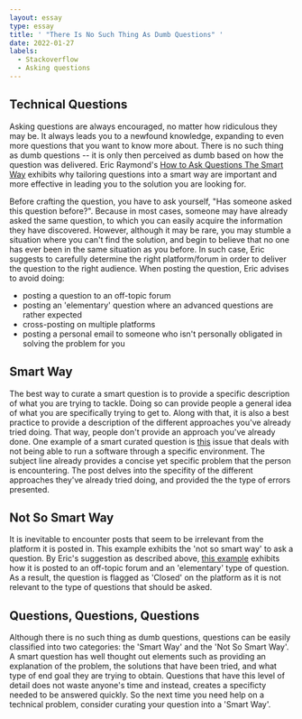 ```yaml
---
layout: essay
type: essay
title: ' "There Is No Such Thing As Dumb Questions" '
date: 2022-01-27
labels:
  - Stackoverflow
  - Asking questions
---
```


## Technical Questions

  Asking questions are always encouraged, no matter how ridiculous they may be. It always leads you to a newfound knowledge, expanding to even more questions that you want to know more about. There is no such thing as dumb questions -- it is only then perceived as dumb based on how the question was delivered. Eric Raymond's [How to Ask Questions The Smart Way](http://www.catb.org/esr/faqs/smart-questions.html) exhibits why tailoring questions into a smart way are important and more effective in leading you to the solution you are looking for.  
  
  Before crafting the question, you have to ask yourself, "Has someone asked this question before?". Because in most cases, someone may have already asked the same question, to which you can easily acquire the information they have discovered. However, although it may be rare, you may stumble a situation where you can't find the solution, and begin to believe that no one has ever been in the same situation as you before. In such case, Eric suggests to carefully determine the right platform/forum in order to deliver the question to the right audience. When posting the question, Eric advises to avoid doing: 
  - posting a question to an off-topic forum
  - posting an 'elementary' question where an advanced questions are rather expected
  - cross-posting on multiple platforms
  - posting a personal email to someone who isn't personally obligated in solving the problem for you 
  
## Smart Way 
  
  The best way to curate a smart question is to provide a specific description of what you are trying to tackle. Doing so can provide people a general idea of what you are specifically trying to get to. Along with that, it is also a best practice to provide a description of the different approaches you've already tried doing. That way, people don't provide an approach you've already done. One example of a smart curated question is [this](https://stackoverflow.com/questions/64791035/cant-run-jupyter-notebook-with-python-3-9-env) issue that deals with not being able to run a software through a specific environment. The subject line already provides a concise yet specific problem that the person is encountering. The post delves into the specifity of the different approaches they've already tried doing, and provided the the type of errors presented.  

## Not So Smart Way

  It is inevitable to encounter posts that seem to be irrelevant from the platform it is posted in. This example exhibits the 'not so smart way' to ask a question. By Eric's suggestion as described above, [this example](https://stackoverflow.com/questions/3527174/what-is-a-hack?noredirect=1&lq=1) exhibits how it is posted to an off-topic forum and an 'elementary' type of question. As a result, the question is flagged as 'Closed' on the platform as it is not relevant to the type of questions that should be asked. 
  
## Questions, Questions, Questions

  Although there is no such thing as dumb questions, questions can be easily classified into two categories: the 'Smart Way' and the 'Not So Smart Way'. A smart question has well thought out elements such as providing an explanation of the problem, the solutions that have been tried, and what type of end goal they are trying to obtain. Questions that have this level of detail does not waste anyone's time and instead, creates a specificty needed to be answered quickly. So the next time you need help on a technical problem, consider curating your question into a 'Smart Way'. 
  
  
  
  

